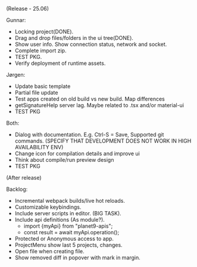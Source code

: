 (Release - 25.06)

Gunnar:
* Locking project(DONE).
* Drag and drop files/folders in the ui tree(DONE).
* Show user info. Show connection status, network and socket.
* Complete import zip.
* TEST PKG.
* Verify deployment of runtime assets.

Jørgen:
* Update basic template
* Partial file update
* Test apps created on old build vs new build. Map differences
* getSignatureHelp server lag. Maybe related to .tsx and/or material-ui
* TEST PKG

Both:
* Dialog with documentation. E.g. Ctrl-S = Save, Supported git commands. (SPECIFY THAT DEVELOPMENT DOES NOT WORK IN HIGH AVAILABILITY ENV)
* Change icon for compilation details and improve ui
* Think about compile/run preview design
* TEST PKG

(After release)

Backlog:
* Incremental webpack builds/live hot reloads.
* Customizable keybindings.
* Include server scripts in editor. (BIG TASK).
* Include api definitions (As module?).
   - import {myApi} from "planet9-apis";
   - const result = await myApi.operation();
* Protected or Anonymous access to app.
* ProjectMenu show last 5 projects, changes.
* Open file when creating file.
* Show removed diff in popover with mark in margin.